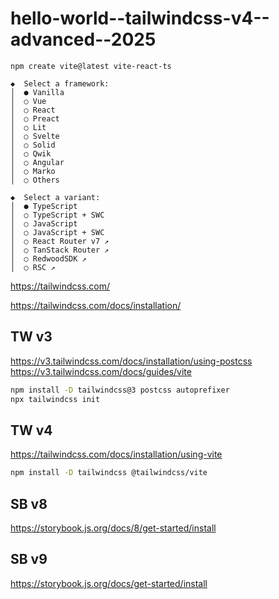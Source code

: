 # hello-world--tailwindcss-v4--advanced--2025

```
npm create vite@latest vite-react-ts

◆  Select a framework:
│  ● Vanilla
│  ○ Vue
│  ○ React
│  ○ Preact
│  ○ Lit
│  ○ Svelte
│  ○ Solid
│  ○ Qwik
│  ○ Angular
│  ○ Marko
│  ○ Others

◆  Select a variant:
│  ● TypeScript
│  ○ TypeScript + SWC
│  ○ JavaScript
│  ○ JavaScript + SWC
│  ○ React Router v7 ↗
│  ○ TanStack Router ↗
│  ○ RedwoodSDK ↗
│  ○ RSC ↗
```

https://tailwindcss.com/

https://tailwindcss.com/docs/installation/


## TW v3

https://v3.tailwindcss.com/docs/installation/using-postcss
https://v3.tailwindcss.com/docs/guides/vite

```bash
npm install -D tailwindcss@3 postcss autoprefixer
npx tailwindcss init
```

## TW v4

https://tailwindcss.com/docs/installation/using-vite

```bash
npm install -D tailwindcss @tailwindcss/vite

```

## SB v8

https://storybook.js.org/docs/8/get-started/install

## SB v9

https://storybook.js.org/docs/get-started/install
